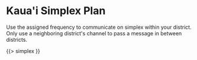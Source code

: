 # Kaua'i Simplex Plan

Use the assigned frequency to communicate on simplex within your
district.  Only use a neighboring district's channel to pass a
message in between districts.

{{> simplex }}
